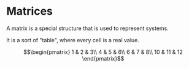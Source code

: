 # Matrices
A matrix is a special structure that is used to represent systems.

It is a sort of "table", where every cell is a real value.

$$\begin{pmatrix}
1 & 2 & 3\\ 
4 & 5 & 6\\ 
6 & 7 & 8\\ 
10 & 11 & 12
\end{pmatrix}$$

